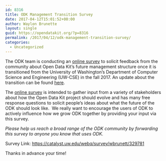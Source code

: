 ```yaml
---
id: 8316
title: ODK Management Transition Survey
date: 2017-04-12T15:01:52+00:00
author: Waylon Brunette
layout: single
guid: https://opendatakit.org/?p=8316
permalink: /2017/04/12/odk-management-transition-survey/
categories:
  - Uncategorized
---
```

The ODK team is conducting an [online survey](https://catalyst.uw.edu/webq/survey/wbrunett/329781) to solicit feedback from the community about Open Data Kit’s future management structure once it is transitioned from the University of Washington’s Department of Computer Science and Engineering (UW-CSE) in the fall 2017. An update about the transition can be found [here](https://opendatakit.org/2017/03/update-on-open-data-kit-transition/).

The [online survey](https://catalyst.uw.edu/webq/survey/wbrunett/329781) is intended to gather input from a variety of stakeholders about how the Open Data Kit project should evolve and has many free response questions to solicit people’s ideas about what the future of the ODK should look like.  We really want to encourage the users of ODK to actively influence how we grow ODK together by providing your input via this survey.

_Please help us reach a broad range of the ODK community by forwarding this survey to anyone you know that uses ODK._

Survey Link: <https://catalyst.uw.edu/webq/survey/wbrunett/329781>

Thanks in advance your time!